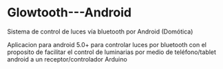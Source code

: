 # Glowtooth---Android
Sistema de control de luces vía bluetooth por Android (Domótica)

Aplicacion para android 5.0+ para controlar luces por bluetooth con el proposito de facilitar
el control de luminarias por medio de teléfono/tablet android a un receptor/controlador Arduino
